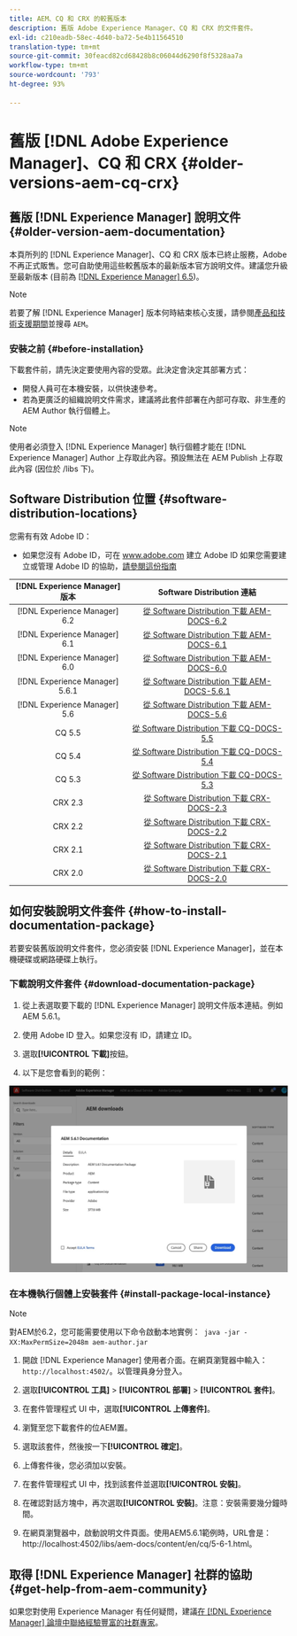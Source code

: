 ```yaml
---
title: AEM、CQ 和 CRX 的較舊版本
description: 舊版 Adobe Experience Manager、CQ 和 CRX 的文件套件。
exl-id: c210eadb-58ec-4d40-ba72-5e4b11564510
translation-type: tm+mt
source-git-commit: 30feacd82cd68428b8c06044d6290f8f5328aa7a
workflow-type: tm+mt
source-wordcount: '793'
ht-degree: 93%

---
```


# 舊版 [!DNL Adobe Experience Manager]、CQ 和 CRX {#older-versions-aem-cq-crx}

## 舊版 [!DNL Experience Manager] 說明文件 {#older-version-aem-documentation}

本頁所列的 [!DNL Experience Manager]、CQ 和 CRX 版本已終止服務，Adobe 不再正式販售。您可自助使用這些較舊版本的最新版本官方說明文件。建議您升級至最新版本 (目前為 [[!DNL Experience Manager] 6.5](https://experienceleague.adobe.com/docs/experience-manager-65.html))。

>[!NOTE]
>
>若要了解 [!DNL Experience Manager] 版本何時結束核心支援，請參閱[產品和技術支援期間](https://helpx.adobe.com/support/programs/eol-matrix.html)並搜尋 `AEM`。

### 安裝之前 {#before-installation}

下載套件前，請先決定要使用內容的受眾。此決定會決定其部署方式：

* 開發人員可在本機安裝，以供快速參考。
* 若為更廣泛的組織說明文件需求，建議將此套件部署在內部可存取、非生產的 AEM Author 執行個體上。

>[!NOTE]
>
>使用者必須登入 [!DNL Experience Manager] 執行個體才能在 [!DNL Experience Manager] Author 上存取此內容。預設無法在 AEM Publish 上存取此內容 (因位於 /libs 下)。

## Software Distribution 位置 {#software-distribution-locations}

您需有有效 Adobe ID：

* 如果您沒有 Adobe ID，可在 www.adobe.com 建立 Adobe ID
如果您需要建立或管理 Adobe ID 的協助，[請參閱這份指南](https://helpx.adobe.com/manage-account.html)

| [!DNL Experience Manager] 版本 | Software Distribution 連結 |
|:-----------:|:--------------------------------------------------:|
| [!DNL Experience Manager] 6.2 | [從 Software Distribution 下載 AEM-DOCS-6.2](https://experience.adobe.com/#/downloads/content/software-distribution/en/aem.html?package=/content/software-distribution/en/details.html/content/dam/aem/public/adobe/packages/aem-docs/aem-docs-6-2.zip) |
| [!DNL Experience Manager] 6.1 | [從 Software Distribution 下載 AEM-DOCS-6.1](https://experience.adobe.com/#/downloads/content/software-distribution/en/aem.html?package=/content/software-distribution/en/details.html/content/dam/aem/public/adobe/packages/aem-docs/aem-6-1.zip) |
| [!DNL Experience Manager] 6.0 | [從 Software Distribution 下載 AEM-DOCS-6.0](https://experience.adobe.com/#/downloads/content/software-distribution/en/aem.html?package=/content/software-distribution/en/details.html/content/dam/aem/public/adobe/packages/aem-docs/aem-docs-6-0.zip) |
| [!DNL Experience Manager] 5.6.1 | [從 Software Distribution 下載 AEM-DOCS-5.6.1](https://experience.adobe.com/#/downloads/content/software-distribution/en/aem.html?package=/content/software-distribution/en/details.html/content/dam/aem/public/adobe/packages/aem-docs/aem-docs-5-6-1.zip) |
| [!DNL Experience Manager] 5.6 | [從 Software Distribution 下載 AEM-DOCS-5.6](https://experience.adobe.com/#/downloads/content/software-distribution/en/aem.html?package=/content/software-distribution/en/details.html/content/dam/aem/public/adobe/packages/aem-docs/aem-docs-5-6.zip) |
| CQ 5.5 | [從 Software Distribution 下載 CQ-DOCS-5.5](https://experience.adobe.com/#/downloads/content/software-distribution/en/aem.html?package=%2Fcontent%2Fsoftware-distribution%2Fen%2Fdetails.html%2Fcontent%2Fdam%2Faem%2Fpublic%2Fadobe%2Fpackages%2Faem-docs%2Faem-docs-5-5.zip) |
| CQ 5.4 | [從 Software Distribution 下載 CQ-DOCS-5.4](https://experience.adobe.com/#/downloads/content/software-distribution/en/aem.html?package=/content/software-distribution/en/details.html/content/dam/aem/public/adobe/packages/aem-docs/aem-docs-5-4.zip) |
| CQ 5.3 | [從 Software Distribution 下載 CQ-DOCS-5.3](https://experience.adobe.com/#/downloads/content/software-distribution/en/aem.html?package=/content/software-distribution/en/details.html/content/dam/aem/public/adobe/packages/aem-docs/aem-docs-5-3.zip) |
| CRX 2.3 | [從 Software Distribution 下載 CRX-DOCS-2.3](https://experience.adobe.com/#/downloads/content/software-distribution/en/aem.html?package=/content/software-distribution/en/details.html/content/dam/aem/public/adobe/packages/aem-docs/crx-docs-2-3.zip) |
| CRX 2.2 | [從 Software Distribution 下載 CRX-DOCS-2.2](https://experience.adobe.com/#/downloads/content/software-distribution/en/aem.html?package=/content/software-distribution/en/details.html/content/dam/aem/public/adobe/packages/aem-docs/crx-docs-2-2.zip) |
| CRX 2.1 | [從 Software Distribution 下載 CRX-DOCS-2.1](https://experience.adobe.com/#/downloads/content/software-distribution/en/aem.html?package=/content/software-distribution/en/details.html/content/dam/aem/public/adobe/packages/aem-docs/crx-docs-2-1.zip) |
| CRX 2.0 | [從 Software Distribution 下載 CRX-DOCS-2.0](https://experience.adobe.com/#/downloads/content/software-distribution/en/aem.html?package=/content/software-distribution/en/details.html/content/dam/aem/public/adobe/packages/aem-docs/crx-docs-2-0.zip) |

## 如何安裝說明文件套件 {#how-to-install-documentation-package}

若要安裝舊版說明文件套件，您必須安裝 [!DNL Experience Manager]，並在本機硬碟或網路硬碟上執行。

### 下載說明文件套件 {#download-documentation-package}

1. 從上表選取要下載的 [!DNL Experience Manager] 說明文件版本連結。例如 AEM 5.6.1。

1. 使用 Adobe ID 登入。如果您沒有 ID，請建立 ID。

1. 選取&#x200B;**[!UICONTROL 下載]**&#x200B;按鈕。

1. 以下是您會看到的範例：

![Software Distribution 範例](assets/screen_shot_2020-07-10at161922.jpg)

### 在本機執行個體上安裝套件 {#install-package-local-instance}

>[!NOTE]
>
>對AEM於6.2，您可能需要使用以下命令啟動本地實例：` java -jar -XX:MaxPermSize=2048m aem-author.jar`

1. 開啟 [!DNL Experience Manager] 使用者介面。在網頁瀏覽器中輸入：`http://localhost:4502/`。以管理員身分登入。

1. 選取&#x200B;**[!UICONTROL 工具]** > **[!UICONTROL 部署]** > **[!UICONTROL 套件]**。

1. 在套件管理程式 UI 中，選取&#x200B;**[!UICONTROL 上傳套件]**。

1. 瀏覽至您下載套件的位AEM置。

1. 選取該套件，然後按一下&#x200B;**[!UICONTROL 確定]**。

1. 上傳套件後，您必須加以安裝。

1. 在套件管理程式 UI 中，找到該套件並選取&#x200B;**[!UICONTROL 安裝]**。

1. 在確認對話方塊中，再次選取&#x200B;**[!UICONTROL 安裝]**。注意：安裝需要幾分鐘時間。

1. 在網頁瀏覽器中，啟動說明文件頁面。使用AEM5.6.1範例時，URL會是：http://localhost:4502/libs/aem-docs/content/en/cq/5-6-1.html。

## 取得 [!DNL Experience Manager] 社群的協助 {#get-help-from-aem-community}

如果您對使用 Experience Manager 有任何疑問，建議[在 [!DNL Experience Manager] 論壇中聯絡經驗豐富的社群專家](https://experienceleaguecommunities.adobe.com/t5/adobe-experience-manager/ct-p/adobe-experience-manager-community)。
